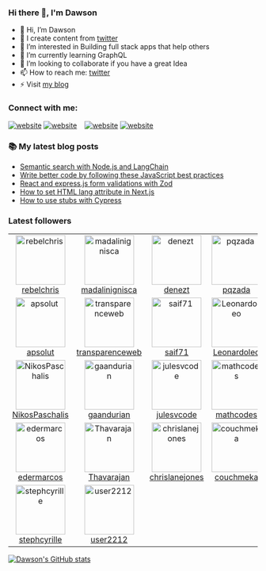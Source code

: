 
### Hi there 👋, I'm Dawson

- 👋 Hi, I’m Dawson
- 📕 I create content from [twitter](https://twitter.com/dawsoncodes)
- 👀 I’m interested in Building full stack apps that help others
- 🌱 I’m currently learning GraphQL
- 💞️ I’m looking to collaborate if you have a great Idea
- 📫 How to reach me: [twitter](https://twitter.com/dawsoncodes)
- ⚡ Visit [my blog](https://dawsoncodes.com)

### Connect with me:

[![website](./img/globe-light.svg)](https://dawsoncodes.com#gh-light-mode-only)
[![website](./img/globe-dark.svg)](https://dawsoncodes.com#gh-dark-mode-only)
&nbsp;&nbsp;
[![website](./img/twitter-light.svg)](https://twitter.com/dawsoncodes#gh-light-mode-only)
[![website](./img/twitter-dark.svg)](https://twitter.com/dawsoncodes#gh-dark-mode-only)

### 📚 My latest blog posts

<!-- BLOG-POST-LIST:START -->
- [Semantic search with Node.js and LangChain](https://dev.to/dawsoncodes/semantic-search-with-nodejs-and-langchain-2f7n)
- [Write better code by following these JavaScript best practices](https://dev.to/dawsoncodes/write-better-code-by-following-these-javascript-best-practices-25mp)
- [React and express.js form validations with Zod](https://dev.to/dawsoncodes/react-and-expressjs-form-validations-with-zod-2998)
- [How to set HTML lang attribute in Next.js](https://dev.to/dawsoncodes/how-to-set-html-lang-attribute-in-nextjs-39bg)
- [How to use stubs with Cypress](https://dev.to/dawsoncodes/how-to-use-stub-with-cypress-24he)
<!-- BLOG-POST-LIST:END -->

### Latest followers

<!-- FOLLOWER-LIST:START -->
<table>
  <tr>

<td align="center">
     <a href="https://github.com/rebelchris">
       <img src="https://avatars.githubusercontent.com/u/554874?v=4" width="100px;" alt="rebelchris"/>
     </a>
     <br />
     <a href="https://github.com/rebelchris">rebelchris</a>
  </td>
		
<td align="center">
     <a href="https://github.com/madalinignisca">
       <img src="https://avatars.githubusercontent.com/u/619561?v=4" width="100px;" alt="madalinignisca"/>
     </a>
     <br />
     <a href="https://github.com/madalinignisca">madalinignisca</a>
  </td>
		
<td align="center">
     <a href="https://github.com/denezt">
       <img src="https://avatars.githubusercontent.com/u/635974?v=4" width="100px;" alt="denezt"/>
     </a>
     <br />
     <a href="https://github.com/denezt">denezt</a>
  </td>
		
<td align="center">
     <a href="https://github.com/pqzada">
       <img src="https://avatars.githubusercontent.com/u/947101?v=4" width="100px;" alt="pqzada"/>
     </a>
     <br />
     <a href="https://github.com/pqzada">pqzada</a>
  </td>
		
<td align="center">
     <a href="https://github.com/rene-perez">
       <img src="https://avatars.githubusercontent.com/u/1216043?v=4" width="100px;" alt="rene-perez"/>
     </a>
     <br />
     <a href="https://github.com/rene-perez">rene-perez</a>
  </td>
		
<td align="center">
     <a href="https://github.com/hjsblogger">
       <img src="https://avatars.githubusercontent.com/u/1688653?v=4" width="100px;" alt="hjsblogger"/>
     </a>
     <br />
     <a href="https://github.com/hjsblogger">hjsblogger</a>
  </td>
		
<td align="center">
     <a href="https://github.com/mendorshikh">
       <img src="https://avatars.githubusercontent.com/u/1748857?v=4" width="100px;" alt="mendorshikh"/>
     </a>
     <br />
     <a href="https://github.com/mendorshikh">mendorshikh</a>
  </td>
		  </tr>
  <tr>

<td align="center">
     <a href="https://github.com/apsolut">
       <img src="https://avatars.githubusercontent.com/u/1828768?v=4" width="100px;" alt="apsolut"/>
     </a>
     <br />
     <a href="https://github.com/apsolut">apsolut</a>
  </td>
		
<td align="center">
     <a href="https://github.com/transparenceweb">
       <img src="https://avatars.githubusercontent.com/u/2863273?v=4" width="100px;" alt="transparenceweb"/>
     </a>
     <br />
     <a href="https://github.com/transparenceweb">transparenceweb</a>
  </td>
		
<td align="center">
     <a href="https://github.com/saif71">
       <img src="https://avatars.githubusercontent.com/u/6561498?v=4" width="100px;" alt="saif71"/>
     </a>
     <br />
     <a href="https://github.com/saif71">saif71</a>
  </td>
		
<td align="center">
     <a href="https://github.com/Leonardoleo">
       <img src="https://avatars.githubusercontent.com/u/8860006?v=4" width="100px;" alt="Leonardoleo"/>
     </a>
     <br />
     <a href="https://github.com/Leonardoleo">Leonardoleo</a>
  </td>
		
<td align="center">
     <a href="https://github.com/magespawn">
       <img src="https://avatars.githubusercontent.com/u/9950525?v=4" width="100px;" alt="magespawn"/>
     </a>
     <br />
     <a href="https://github.com/magespawn">magespawn</a>
  </td>
		
<td align="center">
     <a href="https://github.com/manolito94">
       <img src="https://avatars.githubusercontent.com/u/10547923?v=4" width="100px;" alt="manolito94"/>
     </a>
     <br />
     <a href="https://github.com/manolito94">manolito94</a>
  </td>
		
<td align="center">
     <a href="https://github.com/ilirhushi">
       <img src="https://avatars.githubusercontent.com/u/10850562?v=4" width="100px;" alt="ilirhushi"/>
     </a>
     <br />
     <a href="https://github.com/ilirhushi">ilirhushi</a>
  </td>
		  </tr>
  <tr>

<td align="center">
     <a href="https://github.com/NikosPaschalis">
       <img src="https://avatars.githubusercontent.com/u/11801323?v=4" width="100px;" alt="NikosPaschalis"/>
     </a>
     <br />
     <a href="https://github.com/NikosPaschalis">NikosPaschalis</a>
  </td>
		
<td align="center">
     <a href="https://github.com/gaandurian">
       <img src="https://avatars.githubusercontent.com/u/11878214?v=4" width="100px;" alt="gaandurian"/>
     </a>
     <br />
     <a href="https://github.com/gaandurian">gaandurian</a>
  </td>
		
<td align="center">
     <a href="https://github.com/julesvcode">
       <img src="https://avatars.githubusercontent.com/u/16637698?v=4" width="100px;" alt="julesvcode"/>
     </a>
     <br />
     <a href="https://github.com/julesvcode">julesvcode</a>
  </td>
		
<td align="center">
     <a href="https://github.com/mathcodes">
       <img src="https://avatars.githubusercontent.com/u/17928947?v=4" width="100px;" alt="mathcodes"/>
     </a>
     <br />
     <a href="https://github.com/mathcodes">mathcodes</a>
  </td>
		
<td align="center">
     <a href="https://github.com/Jtamedrano">
       <img src="https://avatars.githubusercontent.com/u/18637520?v=4" width="100px;" alt="Jtamedrano"/>
     </a>
     <br />
     <a href="https://github.com/Jtamedrano">Jtamedrano</a>
  </td>
		
<td align="center">
     <a href="https://github.com/DawoodShahat">
       <img src="https://avatars.githubusercontent.com/u/19612755?v=4" width="100px;" alt="DawoodShahat"/>
     </a>
     <br />
     <a href="https://github.com/DawoodShahat">DawoodShahat</a>
  </td>
		
<td align="center">
     <a href="https://github.com/manssorr">
       <img src="https://avatars.githubusercontent.com/u/19681362?v=4" width="100px;" alt="manssorr"/>
     </a>
     <br />
     <a href="https://github.com/manssorr">manssorr</a>
  </td>
		  </tr>
  <tr>

<td align="center">
     <a href="https://github.com/edermarcos">
       <img src="https://avatars.githubusercontent.com/u/20048905?v=4" width="100px;" alt="edermarcos"/>
     </a>
     <br />
     <a href="https://github.com/edermarcos">edermarcos</a>
  </td>
		
<td align="center">
     <a href="https://github.com/Thavarajan">
       <img src="https://avatars.githubusercontent.com/u/20735810?v=4" width="100px;" alt="Thavarajan"/>
     </a>
     <br />
     <a href="https://github.com/Thavarajan">Thavarajan</a>
  </td>
		
<td align="center">
     <a href="https://github.com/chrislanejones">
       <img src="https://avatars.githubusercontent.com/u/20934134?v=4" width="100px;" alt="chrislanejones"/>
     </a>
     <br />
     <a href="https://github.com/chrislanejones">chrislanejones</a>
  </td>
		
<td align="center">
     <a href="https://github.com/couchmeka">
       <img src="https://avatars.githubusercontent.com/u/21232416?v=4" width="100px;" alt="couchmeka"/>
     </a>
     <br />
     <a href="https://github.com/couchmeka">couchmeka</a>
  </td>
		
<td align="center">
     <a href="https://github.com/ahmedmathla">
       <img src="https://avatars.githubusercontent.com/u/23425290?v=4" width="100px;" alt="ahmedmathla"/>
     </a>
     <br />
     <a href="https://github.com/ahmedmathla">ahmedmathla</a>
  </td>
		
<td align="center">
     <a href="https://github.com/AlbertusM">
       <img src="https://avatars.githubusercontent.com/u/23635056?v=4" width="100px;" alt="AlbertusM"/>
     </a>
     <br />
     <a href="https://github.com/AlbertusM">AlbertusM</a>
  </td>
		
<td align="center">
     <a href="https://github.com/denquinlan">
       <img src="https://avatars.githubusercontent.com/u/24757588?v=4" width="100px;" alt="denquinlan"/>
     </a>
     <br />
     <a href="https://github.com/denquinlan">denquinlan</a>
  </td>
		  </tr>
  <tr>

<td align="center">
     <a href="https://github.com/stephcyrille">
       <img src="https://avatars.githubusercontent.com/u/24865165?v=4" width="100px;" alt="stephcyrille"/>
     </a>
     <br />
     <a href="https://github.com/stephcyrille">stephcyrille</a>
  </td>
		
<td align="center">
     <a href="https://github.com/user2212">
       <img src="https://avatars.githubusercontent.com/u/24878266?v=4" width="100px;" alt="user2212"/>
     </a>
     <br />
     <a href="https://github.com/user2212">user2212</a>
  </td>
		  </tr>
</table>
<!-- FOLLOWER-LIST:END -->

[![Dawson's GitHub stats](https://github-readme-stats.vercel.app/api?username=dawsoncodes)](https://github.com/anuraghazra/github-readme-stats)
